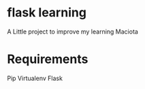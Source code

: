 # flask learning
A Little project to improve my learning
Maciota

# Requirements 
Pip
Virtualenv
Flask
